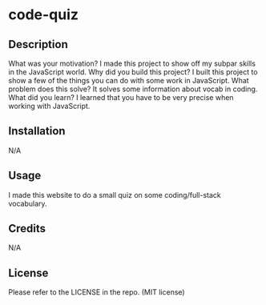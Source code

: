 # code-quiz
## Description

What was your motivation? I made this project to show off my subpar skills in the JavaScript world.
Why did you build this project? I built this project to show a few of the things you can do with some work in JavaScript.
What problem does this solve? It solves some information about vocab in coding.
What did you learn? I learned that you have to be very precise when working with JavaScript.

## Installation

N/A

## Usage

I made this website to do a small quiz on some coding/full-stack vocabulary.


## Credits

N/A

## License

Please refer to the LICENSE in the repo. (MIT license)
